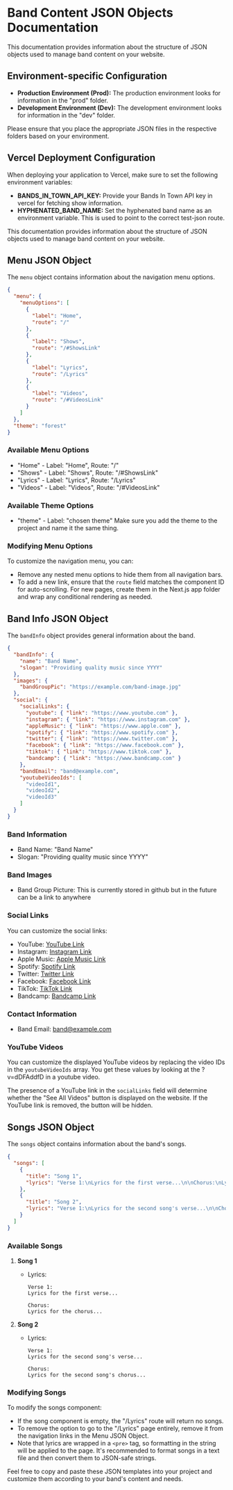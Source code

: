# Band Content JSON Objects Documentation

This documentation provides information about the structure of JSON objects used to manage band content on your website.

## Environment-specific Configuration

- **Production Environment (Prod):** The production environment looks for information in the "prod" folder.
- **Development Environment (Dev):** The development environment looks for information in the "dev" folder.

Please ensure that you place the appropriate JSON files in the respective folders based on your environment.

## Vercel Deployment Configuration

When deploying your application to Vercel, make sure to set the following environment variables:

- **BANDS_IN_TOWN_API_KEY:** Provide your Bands In Town API key in vercel for fetching show information.
- **HYPHENATED_BAND_NAME:** Set the hyphenated band name as an environment variable. This is used to point to the correct test-json route.

This documentation provides information about the structure of JSON objects used to manage band content on your website.

## Menu JSON Object

The `menu` object contains information about the navigation menu options.

```json
{
  "menu": {
    "menuOptions": [
      {
        "label": "Home",
        "route": "/"
      },
      {
        "label": "Shows",
        "route": "/#ShowsLink"
      },
      {
        "label": "Lyrics",
        "route": "/Lyrics"
      },
      {
        "label": "Videos",
        "route": "/#VideosLink"
      }
    ]
  },
  "theme": "forest"
}
```

### Available Menu Options

- "Home" - Label: "Home", Route: "/"
- "Shows" - Label: "Shows", Route: "/#ShowsLink"
- "Lyrics" - Label: "Lyrics", Route: "/Lyrics"
- "Videos" - Label: "Videos", Route: "/#VideosLink"

### Available Theme Options
- "theme" - Label: "chosen theme"
Make sure you add the theme to the project and name it the same thing.

### Modifying Menu Options

To customize the navigation menu, you can:

- Remove any nested menu options to hide them from all navigation bars.
- To add a new link, ensure that the `route` field matches the component ID for auto-scrolling. For new pages, create them in the Next.js app folder and wrap any conditional rendering as needed.

## Band Info JSON Object

The `bandInfo` object provides general information about the band.

```json
{
  "bandInfo": {
    "name": "Band Name",
    "slogan": "Providing quality music since YYYY"
  },
  "images": {
    "bandGroupPic": "https://example.com/band-image.jpg"
  },
  "social": {
    "socialLinks": {
      "youtube": { "link": "https://www.youtube.com" },
      "instagram": { "link": "https://www.instagram.com" },
      "appleMusic": { "link": "https://www.apple.com" },
      "spotify": { "link": "https://www.spotify.com" },
      "twitter": { "link": "https://www.twitter.com" },
      "facebook": { "link": "https://www.facebook.com" },
      "tiktok": { "link": "https://www.tiktok.com" },
      "bandcamp": { "link": "https://www.bandcamp.com" }
    },
    "bandEmail": "band@example.com",
    "youtubeVideoIds": [
      "videoId1",
      "videoId2",
      "videoId3"
    ]
  }
}
```

### Band Information

- Band Name: "Band Name"
- Slogan: "Providing quality music since YYYY"

### Band Images

- Band Group Picture: This is currently stored in github but in the future can be a link to anywhere

### Social Links

You can customize the social links:

- YouTube: [YouTube Link](https://www.youtube.com)
- Instagram: [Instagram Link](https://www.instagram.com)
- Apple Music: [Apple Music Link](https://www.apple.com)
- Spotify: [Spotify Link](https://www.spotify.com)
- Twitter: [Twitter Link](https://www.twitter.com)
- Facebook: [Facebook Link](https://www.facebook.com)
- TikTok: [TikTok Link](https://www.tiktok.com)
- Bandcamp: [Bandcamp Link](https://www.bandcamp.com)

### Contact Information

- Band Email: band@example.com

### YouTube Videos

You can customize the displayed YouTube videos by replacing the video IDs in the `youtubeVideoIds` array. You get these values by looking at the ?v=dDFAddfD in a youtube video.

The presence of a YouTube link in the `socialLinks` field will determine whether the "See All Videos" button is displayed on the website. If the YouTube link is removed, the button will be hidden.

## Songs JSON Object

The `songs` object contains information about the band's songs.

```json
{
  "songs": [
    {
      "title": "Song 1",
      "lyrics": "Verse 1:\nLyrics for the first verse...\n\nChorus:\nLyrics for the chorus..."
    },
    {
      "title": "Song 2",
      "lyrics": "Verse 1:\nLyrics for the second song's verse...\n\nChorus:\nLyrics for the second song's chorus..."
    }
  ]
}
```

### Available Songs

1. **Song 1**
   - Lyrics:
     ```
     Verse 1:
     Lyrics for the first verse...
     
     Chorus:
     Lyrics for the chorus...
     ```

2. **Song 2**
   - Lyrics:
     ```
     Verse 1:
     Lyrics for the second song's verse...
     
     Chorus:
     Lyrics for the second song's chorus...
     ```

### Modifying Songs

To modify the songs component:

- If the song component is empty, the "/Lyrics" route will return no songs.
- To remove the option to go to the "/Lyrics" page entirely, remove it from the navigation links in the Menu JSON Object.
- Note that lyrics are wrapped in a `<pre>` tag, so formatting in the string will be applied to the page. It's recommended to format songs in a text file and then convert them to JSON-safe strings.

Feel free to copy and paste these JSON templates into your project and customize them according to your band's content and needs.